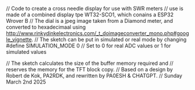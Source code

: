 // Code to create a cross needle display for use with SWR meters
// use is made of a combined display tpe WT32-SCO1, which conains a ESP32 Wrover B
// The dial is a jpeg image taken from a Diamond meter, and converted to hexadecimaal using http://www.rinkydinkelectronics.com/_t_doimageconverter_mono.php#google_vignette.
// The sketch can be put in simulated or real mode  by changing #define SIMULATION_MODE 0
// Set to 0 for real ADC values or 1 for simulated values

// The sketch calculates the size of the buffer memory required and
// reserves the memory for the TFT block copy.
// Based on a design by Robert de Kok, PA2RDK, and rewritten by PA0ESH & CHATGPT.
// Sunday March 2nd 2025

